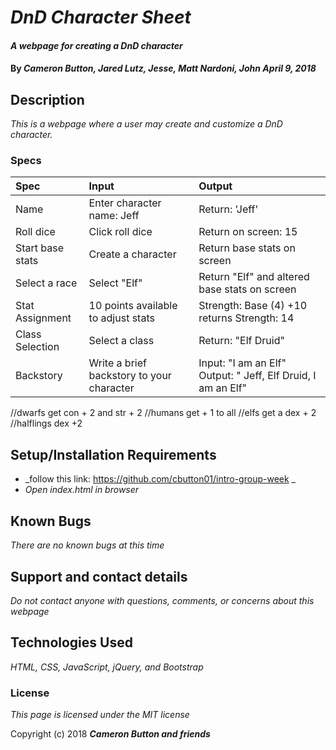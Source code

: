 # _DnD Character Sheet_

#### _A webpage for creating a DnD character_

#### By _**Cameron Button, Jared Lutz, Jesse, Matt Nardoni, John April 9, 2018**_

## Description

_This is a webpage where a user may create and customize a DnD character._

### Specs
| Spec | Input | Output |
| :-------------     | :------------- | :------------- |
| Name | Enter character name: Jeff | Return: 'Jeff' |
| Roll dice | Click roll dice | Return on screen: 15 |
| Start base stats | Create a character | Return base stats on screen |
| Select a race | Select "Elf" | Return "Elf" and altered base stats on screen |
| Stat Assignment | 10 points available to adjust stats | Strength: Base (4) +10 returns Strength: 14 |
| Class Selection | Select a class | Return: "Elf Druid" |
| Backstory | Write a brief backstory to your character | Input: "I am an Elf" Output: " Jeff, Elf Druid, I am an Elf" |

//dwarfs get con + 2 and str + 2
//humans get + 1 to all
//elfs get a dex + 2
//halflings dex +2



## Setup/Installation Requirements

* _follow this link: https://github.com/cbutton01/intro-group-week _
* _Open index.html in browser_


## Known Bugs

_There are no known bugs at this time_

## Support and contact details

_Do not contact anyone with questions, comments, or concerns about this webpage_

## Technologies Used

_HTML, CSS, JavaScript, jQuery, and Bootstrap_

### License

*This page is licensed under the MIT license*

Copyright (c) 2018 **_Cameron Button and friends_**
